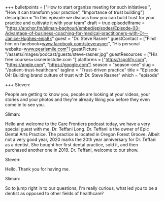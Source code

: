 +++
bulletpoints = ["How to start organize meeting for such initiatives ", "How it can transform your practice", "Importance of trust building"]
description = "In this episode we discuss how you can build trust for your practice and cultivate it with your team"
draft = true
episodeIframe = "https://anchor.fm/sliman-baghouri/embed/episodes/Episode-03-Advantage-of-business-coaching-for-medical-practitioners-with-Dr--Janice-Hughes-enja8k"
guest = "Dr. Steve Rasner"
guestContact = ["Find him on facebook=www.facebook.com/steverasner", "His personal website=www.pearlsmile.com"]
guestPicture = "/assets/images/podcast/guests/steve-rasner.jpg"
guestResources = ["His free courses=rasnerinstutie.com "]
platforms = ["https://spotify.com", "https://apple.com", "https://google.com"]
season = "season-one"
slug = "/patient-trust-healthcare"
tagline = "Trust-driven practice"
title = "Episode 04: Building brand culture of trust with Dr. Steve Rasner"
which = "episode"

+++
Steven:

People are getting to know you, people are looking at your videos, your stories and your photos and they're already liking you before they even come in to see you.

Sliman:

Hello and welcome to the Care Frontiers podcast today, we have a very special guest with me, Dr. Teffani Long. Dr. Teffani is the owner of Epic Dental Arts Practice. The practice is located in Oregon Forest Groove. Albeit not a very good year, 2020 marks the 20th year anniversary for Dr. Teffani as a dentist. She bought her first dental practice, sold it, and then purchased another one in 2019. Dr. Teffani, welcome to our show. 

Steven:

Hello. Thank you for having me. 

Sliman: 

So to jump right in to our questions, I'm really curious, what led you to be a dentist as opposed to  other fields of healthcare?
